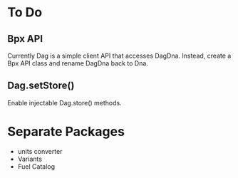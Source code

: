 # To Do

## Bpx API

Currently Dag is a simple client API that accesses DagDna.
Instead, create a Bpx API class and rename DagDna back to Dna.

## Dag.setStore()

Enable injectable Dag.store() methods.

# Separate Packages

- units converter
- Variants
- Fuel Catalog